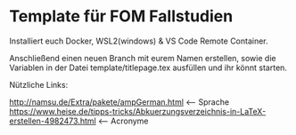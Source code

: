 # Template für FOM Fallstudien

Installiert euch Docker, WSL2(windows) & VS Code Remote Container.

Anschließend einen neuen Branch mit eurem Namen erstellen, sowie die Variablen in der Datei template/titlepage.tex ausfüllen und ihr könnt starten.
  
Nützliche Links:

http://namsu.de/Extra/pakete/ampGerman.html <-- Sprache
https://www.heise.de/tipps-tricks/Abkuerzungsverzeichnis-in-LaTeX-erstellen-4982473.html <-- Acronyme
